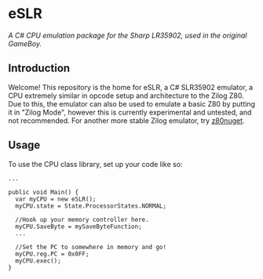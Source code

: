 # eSLR
*A C# CPU emulation package for the Sharp LR35902, used in the original GameBoy.*

## Introduction
Welcome! This repository is the home for eSLR, a C# SLR35902 emulator, a CPU extremely similar in opcode setup and architecture to the Zilog Z80. Due to this, the emulator can also be used to emulate a basic Z80 by putting it in "Zilog Mode", however this is currently experimental and untested, and not recommended. For another more stable Zilog emulator, try [z80nuget](https://github.com/sklivvz/z80).

## Usage
To use the CPU class library, set up your code like so:
  
    ...
  
    public void Main() {
      var myCPU = new eSLR();
      myCPU.state = State.ProcessorStates.NORMAL;

      //Hook up your memory controller here.
      myCPU.SaveByte = mySaveByteFunction;
      ...

      //Set the PC to somewhere in memory and go!
      myCPU.reg.PC = 0x0FF;
      myCPU.exec();
    }
  
